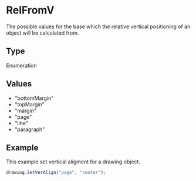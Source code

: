 # RelFromV

The possible values for the base which the relative vertical positioning of an object will be calculated from.

## Type

Enumeration

## Values

- "bottomMargin"
- "topMargin"
- "margin"
- "page"
- "line"
- "paragraph"


## Example

This example set vertical aligment for a drawing object.

```javascript editor-pptx
drawing.SetVerAlign("page", "center");
```
